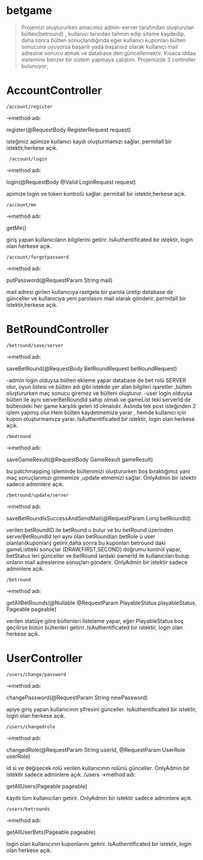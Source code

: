 # betgame
>  Projemizi oluştururken amacımız admin-server tarafından oluşturulan bülten(betround)
, kullanıcı tarından tahmin edip siteme kaydedip,
daha sonra bülten sonuçlandığında eğer kullanıcı kuponları bülten sonucuna uyuyorsa 
başarılı yada başarısız olarak kullanıcı mail adresine sonucu atmak ve database den güncellemektir.
 Kısaca iddaa sistemine benzer bir sistem yapmaya çalıştım.
    Projemizde 3 controller bulunuyor;
# AccountController
    /account/register 
->method adı:  <p> register(@RequestBody RegisterRequest request) </p>
isteğimiz apimize kullanıcı kaydı oluşturmamızı sağlar.
permitall bir istektir,herkese açık.    
   
     /account/login
->method adı:  <p>  login(@RequestBody @Valid LoginRequest request) </p>
apimize login ve token kontrolü sağlar.
permitall bir istektir,herkese açık.  
    
    /account/me
->method adı:  <p>  getMe() </p>
giriş yapan kullanıcıların bilgilerini getirir.
IsAuthentificated bir istektir, login olan herkese açık.
    
    /account/forgotpassword
->method adı:  <p> putPassword(@RequestParam String mail) </p>
mail adresi girilen kullanıcıya rastgele bir parola üretip database de
günceller ve kullanıcıya yeni parolasını mail olarak gönderir.
permitall bir istektir,herkese açık.
# BetRoundController
    /betround/save/server
->method adı:  <p>  saveBetRound(@RequestBody BetRoundRequest betRoundRequest)  </p>
-admin login olduysa bülten ekleme yapar database de bet 
rolü SERVER  olur, oyun listesi ve bülten adı gibi istekde yer 
alan bilgileri işaretler ,bülten oluştururken maç sonucu giremez ve bülteni oluşturur.
-user login olduysa bülten ile aynı serverBetRoundId sahip olmalı ve 
gameList teki serverId de bültendeki her game karşılık gelen Id olmalıdır.
 Aslında tek post isteğinden 2 işlem yapmış olur.Hem bülten kaydetmemize yarar ,
hemde kullanıcı için kupon oluşturmamıza yarar.
IsAuthentificated bir istektir, login olan herkese açık.
    
    /bedround
->method adı:  <p>  saveGameResult(@RequestBody GameResult gameResult) </p>
bu patchmapping işleminde bültenimizi oluştururken boş bıraktığımız yani
maç sonuçlarımızı girmemize ,update etmemizi sağlar.
OnlyAdmin bir istektir sadece adminlere açık.

    /betround/update/server
->method adı:  <p>  saveBetRoundIsSuccessAndSendMail(@RequestParam Long betRoundId) </p>
verilen betRoundID ile betRound u bulur ve bu betRound üzerinden
serverBetRoundId leri aynı olan betRoundları betRole ü
user olanları(kuponları) getirir,daha sonra bu kuponları betround daki
gameListteki sonuçlar (DRAW,FIRST,SECOND) doğrumu kontrol yapar,
betStatus leri günceller ve betRound lardaki ownerId ile kullanıcıları bulup
onların mail adreslerine sonuçları gönderir.
OnlyAdmin bir istektir sadece adminlere açık.

    /betround
->method adı:  <p>  getAllBetRounds(@Nullable @RequestParam PlayableStatus playableStatus, Pageable pageable) </p>
verilen statüye göre bültenleri listeleme yapar,
eğer PlayableStatus boş geçilirse bütün bültenleri getirir.
IsAuthentificated bir istektir, login olan herkese açık.


#   UserController
    /users/change/password
->method adı:  <p>  changePassword(@RequestParam String newPassword) </p>
apiye giriş yapan kullanıcının şifresini günceller.
IsAuthentificated bir istektir, login olan herkese açık.

    /users/changedrole
->method adı:  <p> changedRole(@RequestParam String userId, @RequestParam UserRole userRole) </p>
id si ve değişecek rolü verilen kullanıcının rolünü günceller.
OnlyAdmin bir istektir sadece adminlere açık.
    /users
->method adı:  <p> getAllUsers(Pageable pageable) </p>
kayıtlı tüm kullanıcıları getirir.
OnlyAdmin bir istektir sadece adminlere açık.

    /users/betrounds
->method adı:  <p>  getAllUserBets(Pageable pageable) </p>
login olan kullanıcının kuponlarını getirir.
IsAuthentificated bir istektir, login olan herkese açık.

    
